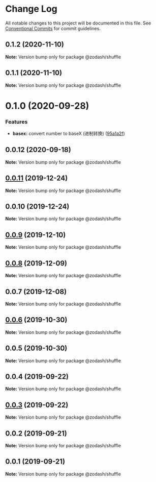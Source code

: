 # Change Log

All notable changes to this project will be documented in this file.
See [Conventional Commits](https://conventionalcommits.org) for commit guidelines.

## 0.1.2 (2020-11-10)

**Note:** Version bump only for package @zodash/shuffle





## 0.1.1 (2020-11-10)

**Note:** Version bump only for package @zodash/shuffle





# 0.1.0 (2020-09-28)


### Features

* **basex:** convert number to baseX (进制转换) ([95a1a2f](https://github.com/zcorky/zodash/commit/95a1a2f361d73de5caa3b8e297c1643e97e40983))





## 0.0.12 (2020-09-18)

**Note:** Version bump only for package @zodash/shuffle





## [0.0.11](https://github.com/zcorky/zodash/compare/@zodash/shuffle@0.0.10...@zodash/shuffle@0.0.11) (2019-12-24)

**Note:** Version bump only for package @zodash/shuffle





## 0.0.10 (2019-12-24)

**Note:** Version bump only for package @zodash/shuffle





## [0.0.9](https://github.com/zcorky/zodash/compare/@zodash/shuffle@0.0.8...@zodash/shuffle@0.0.9) (2019-12-10)

**Note:** Version bump only for package @zodash/shuffle





## [0.0.8](https://github.com/zcorky/zodash/compare/@zodash/shuffle@0.0.7...@zodash/shuffle@0.0.8) (2019-12-09)

**Note:** Version bump only for package @zodash/shuffle





## 0.0.7 (2019-12-08)

**Note:** Version bump only for package @zodash/shuffle





## [0.0.6](https://github.com/zcorky/zodash/compare/@zodash/shuffle@0.0.5...@zodash/shuffle@0.0.6) (2019-10-30)

**Note:** Version bump only for package @zodash/shuffle





## 0.0.5 (2019-10-30)

**Note:** Version bump only for package @zodash/shuffle





## 0.0.4 (2019-09-22)

**Note:** Version bump only for package @zodash/shuffle





## [0.0.3](https://github.com/zcorky/zodash/compare/@zodash/shuffle@0.0.2...@zodash/shuffle@0.0.3) (2019-09-22)

**Note:** Version bump only for package @zodash/shuffle





## 0.0.2 (2019-09-21)

**Note:** Version bump only for package @zodash/shuffle





## 0.0.1 (2019-09-21)

**Note:** Version bump only for package @zodash/shuffle
